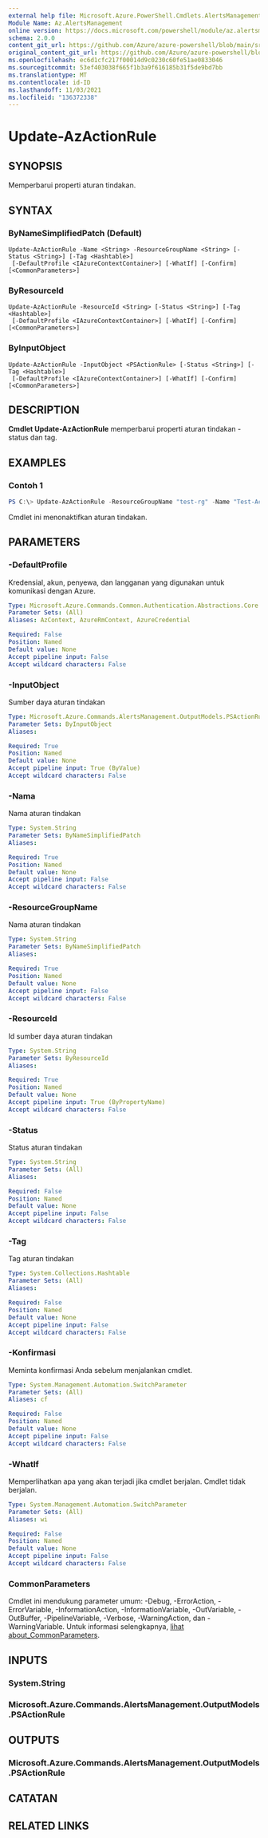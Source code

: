 ```yaml
---
external help file: Microsoft.Azure.PowerShell.Cmdlets.AlertsManagement.dll-Help.xml
Module Name: Az.AlertsManagement
online version: https://docs.microsoft.com/powershell/module/az.alertsmanagement/update-azactionrule
schema: 2.0.0
content_git_url: https://github.com/Azure/azure-powershell/blob/main/src/AlertsManagement/AlertsManagement/help/Update-AzActionRule.md
original_content_git_url: https://github.com/Azure/azure-powershell/blob/main/src/AlertsManagement/AlertsManagement/help/Update-AzActionRule.md
ms.openlocfilehash: ec6d1cfc217f00014d9c0230c60fe51ae0833046
ms.sourcegitcommit: 53ef403038f665f1b3a9f616185b31f5de9bd7bb
ms.translationtype: MT
ms.contentlocale: id-ID
ms.lasthandoff: 11/03/2021
ms.locfileid: "136372338"
---
```

# Update-AzActionRule

## SYNOPSIS
Memperbarui properti aturan tindakan.

## SYNTAX

### ByNameSimplifiedPatch (Default)
```
Update-AzActionRule -Name <String> -ResourceGroupName <String> [-Status <String>] [-Tag <Hashtable>]
 [-DefaultProfile <IAzureContextContainer>] [-WhatIf] [-Confirm] [<CommonParameters>]
```

### ByResourceId
```
Update-AzActionRule -ResourceId <String> [-Status <String>] [-Tag <Hashtable>]
 [-DefaultProfile <IAzureContextContainer>] [-WhatIf] [-Confirm] [<CommonParameters>]
```

### ByInputObject
```
Update-AzActionRule -InputObject <PSActionRule> [-Status <String>] [-Tag <Hashtable>]
 [-DefaultProfile <IAzureContextContainer>] [-WhatIf] [-Confirm] [<CommonParameters>]
```

## DESCRIPTION
**Cmdlet Update-AzActionRule** memperbarui properti aturan tindakan - status dan tag.

## EXAMPLES

### Contoh 1
```powershell
PS C:\> Update-AzActionRule -ResourceGroupName "test-rg" -Name "Test-ActionRule" -Status "Disabled"
```

Cmdlet ini menonaktifkan aturan tindakan. 

## PARAMETERS

### -DefaultProfile
Kredensial, akun, penyewa, dan langganan yang digunakan untuk komunikasi dengan Azure.

```yaml
Type: Microsoft.Azure.Commands.Common.Authentication.Abstractions.Core.IAzureContextContainer
Parameter Sets: (All)
Aliases: AzContext, AzureRmContext, AzureCredential

Required: False
Position: Named
Default value: None
Accept pipeline input: False
Accept wildcard characters: False
```

### -InputObject
Sumber daya aturan tindakan

```yaml
Type: Microsoft.Azure.Commands.AlertsManagement.OutputModels.PSActionRule
Parameter Sets: ByInputObject
Aliases:

Required: True
Position: Named
Default value: None
Accept pipeline input: True (ByValue)
Accept wildcard characters: False
```

### -Nama
Nama aturan tindakan

```yaml
Type: System.String
Parameter Sets: ByNameSimplifiedPatch
Aliases:

Required: True
Position: Named
Default value: None
Accept pipeline input: False
Accept wildcard characters: False
```

### -ResourceGroupName
Nama aturan tindakan

```yaml
Type: System.String
Parameter Sets: ByNameSimplifiedPatch
Aliases:

Required: True
Position: Named
Default value: None
Accept pipeline input: False
Accept wildcard characters: False
```

### -ResourceId
Id sumber daya aturan tindakan

```yaml
Type: System.String
Parameter Sets: ByResourceId
Aliases:

Required: True
Position: Named
Default value: None
Accept pipeline input: True (ByPropertyName)
Accept wildcard characters: False
```

### -Status
Status aturan tindakan

```yaml
Type: System.String
Parameter Sets: (All)
Aliases:

Required: False
Position: Named
Default value: None
Accept pipeline input: False
Accept wildcard characters: False
```

### -Tag
Tag aturan tindakan

```yaml
Type: System.Collections.Hashtable
Parameter Sets: (All)
Aliases:

Required: False
Position: Named
Default value: None
Accept pipeline input: False
Accept wildcard characters: False
```

### -Konfirmasi
Meminta konfirmasi Anda sebelum menjalankan cmdlet.

```yaml
Type: System.Management.Automation.SwitchParameter
Parameter Sets: (All)
Aliases: cf

Required: False
Position: Named
Default value: None
Accept pipeline input: False
Accept wildcard characters: False
```

### -WhatIf
Memperlihatkan apa yang akan terjadi jika cmdlet berjalan.
Cmdlet tidak berjalan.

```yaml
Type: System.Management.Automation.SwitchParameter
Parameter Sets: (All)
Aliases: wi

Required: False
Position: Named
Default value: None
Accept pipeline input: False
Accept wildcard characters: False
```

### CommonParameters
Cmdlet ini mendukung parameter umum: -Debug, -ErrorAction, -ErrorVariable, -InformationAction, -InformationVariable, -OutVariable, -OutBuffer, -PipelineVariable, -Verbose, -WarningAction, dan -WarningVariable. Untuk informasi selengkapnya, [lihat about_CommonParameters](http://go.microsoft.com/fwlink/?LinkID=113216).

## INPUTS

### System.String

### Microsoft.Azure.Commands.AlertsManagement.OutputModels.PSActionRule

## OUTPUTS

### Microsoft.Azure.Commands.AlertsManagement.OutputModels.PSActionRule

## CATATAN

## RELATED LINKS
